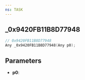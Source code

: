 ```yaml
---
ns: TASK
---
```

## _0x9420FB11B8D77948

```c
// 0x9420FB11B8D77948
Any _0x9420FB11B8D77948(Any p0);
```

## Parameters
* **p0**:
